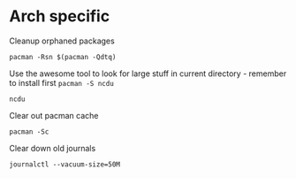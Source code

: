 # Arch specific

Cleanup orphaned packages
```
pacman -Rsn $(pacman -Qdtq)
```

Use the awesome tool to look for large stuff in current directory - remember to install first `pacman -S ncdu`
```
ncdu
```

Clear out pacman cache
```
pacman -Sc
```

Clear down old journals
```
journalctl --vacuum-size=50M
```
